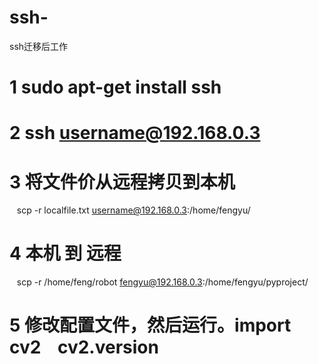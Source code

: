 # ssh-
ssh迁移后工作
# 1 sudo apt-get install ssh
# 2 ssh username@192.168.0.3
# 3 将文件价从远程拷贝到本机  
    scp -r localfile.txt username@192.168.0.3:/home/fengyu/
    
# 4 本机 到 远程
    scp -r /home/feng/robot fengyu@192.168.0.3:/home/fengyu/pyproject/
    
# 5 修改配置文件，然后运行。import cv2    cv2.__version__
